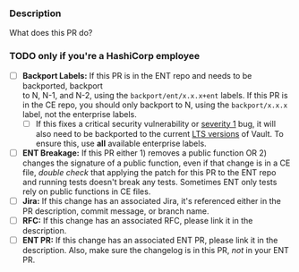 ### Description
What does this PR do?

### TODO only if you're a HashiCorp employee
- [ ] **Backport Labels:** If this PR is in the ENT repo and needs to be backported, backport  
  to N, N-1, and N-2, using the `backport/ent/x.x.x+ent` labels. If this PR is in the CE repo, you should only backport to N, using the `backport/x.x.x` label, not the enterprise labels.
    - [ ] If this fixes a critical security vulnerability or [severity 1](https://www.hashicorp.com/customer-success/enterprise-support) bug, it will also need to be backported to the current [LTS versions](https://developer.hashicorp.com/vault/docs/enterprise/lts#why-is-there-a-risk-to-updating-to-a-non-lts-vault-enterprise-version) of Vault. To ensure this, use **all** available enterprise labels.
- [ ] **ENT Breakage:** If this PR either 1) removes a public function OR 2) changes the signature
  of a public function, even if that change is in a CE file, _double check_ that
  applying the patch for this PR to the ENT repo and running tests doesn't
  break any tests. Sometimes ENT only tests rely on public functions in CE
  files.
- [ ] **Jira:** If this change has an associated Jira, it's referenced either
  in the PR description, commit message, or branch name.
- [ ] **RFC:** If this change has an associated RFC, please link it in the description.
- [ ] **ENT PR:** If this change has an associated ENT PR, please link it in the
  description. Also, make sure the changelog is in this PR, _not_ in your ENT PR.
